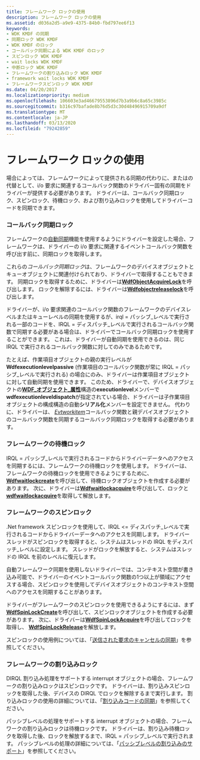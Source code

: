```yaml
---
title: フレームワーク ロックの使用
description: フレームワーク ロックの使用
ms.assetid: d036a2d5-a9e9-4375-84b0-fbd797ee6f13
keywords:
- WDK KMDF の同期
- 同期ロック WDK KMDF
- WDK KMDF のロック
- コールバック同期による WDK KMDF のロック
- スピンロック WDK KMDF
- wait locks WDK KMDF
- 中断ロック WDK KMDF
- フレームワークの割り込みロック WDK KMDF
- framework wait locks WDK KMDF
- フレームワークスピンロック WDK KMDF
ms.date: 04/20/2017
ms.localizationpriority: medium
ms.openlocfilehash: 106603e3ad46679553896d7b3a9b6c8a65c3985c
ms.sourcegitcommit: b316c97bafade8b76d5d3c30d48496915709a9df
ms.translationtype: MT
ms.contentlocale: ja-JP
ms.lasthandoff: 03/13/2020
ms.locfileid: "79242859"
---
```

# <a name="using-framework-locks"></a>フレームワーク ロックの使用


場合によっては、フレームワークによって提供される同期の代わりに、またはの代替として、i/o 要求に関連するコールバック関数のドライバー固有の同期をドライバーが提供する必要があります。 ドライバーは、コールバック同期ロック、スピンロック、待機ロック、および割り込みロックを使用してドライバーコードを同期できます。

### <a name="callback-synchronization-locks"></a>コールバック同期ロック

フレームワークの[自動同期](using-automatic-synchronization.md)機能を使用するようにドライバーを設定した場合、フレームワークは、ドライバーの i/o 要求に関連するイベントコールバック関数を呼び出す前に、同期ロックを取得します。

これらの*コールバック同期ロック*は、フレームワークのデバイスオブジェクトとキューオブジェクトに関連付けられており、ドライバーで取得することもできます。 同期ロックを取得するために、ドライバーは[**WdfObjectAcquireLock**](https://msdn.microsoft.com/library/windows/hardware/ff548721)を呼び出します。 ロックを解除するには、ドライバーは[**Wdfobjectreleaselock**](https://msdn.microsoft.com/library/windows/hardware/ff548765)を呼び出します。

ドライバーが、i/o 要求関連のコールバック関数のフレームワークのデバイスレベルまたはキューレベルの同期を使用するが、irql = パッシブ\_レベルで実行される一部のコードを、IRQL = ディスパッチ\_レベルで実行されるコールバック関数で同期する必要がある場合は、ドライバーでコールバック同期ロックを使用することができます。 これは、ドライバーが自動同期を使用できるのは、同じ IRQL で実行されるコールバック関数に対してのみであるためです。

たとえば、作業項目オブジェクトの親の実行レベルが**Wdfexecutionlevelpassive** (作業項目のコールバック関数が常に IRQL = パッシブ\_レベルで実行される) の場合にのみ、ドライバーは作業項目オブジェクトに対して自動同期を使用できます。 このため、ドライバーで、デバイスオブジェクトの[**WDF\_オブジェクト\_属性**](https://docs.microsoft.com/windows-hardware/drivers/ddi/wdfobject/ns-wdfobject-_wdf_object_attributes)構造の**executionlevel**メンバーで**wdfexecutionleveldispatch**が指定されている場合、ドライバーは子作業項目オブジェクトの構成構造の自動**シリアル化**メンバーを設定できません。 代わりに、ドライバーは、 [*Evtworkitem*](https://docs.microsoft.com/windows-hardware/drivers/ddi/wdfworkitem/nc-wdfworkitem-evt_wdf_workitem)コールバック関数と親デバイスオブジェクトのコールバック関数を同期するコールバック同期ロックを取得する必要があります。

### <a name="framework-wait-locks"></a>フレームワークの待機ロック

IRQL = パッシブ\_レベルで実行されるコードからドライバーデータへのアクセスを同期するには、フレームワークの待機ロックを使用します。 ドライバーは、フレームワークの待機ロックを使用できるようにするために、 [**Wdfwaitlockcreate**](https://docs.microsoft.com/windows-hardware/drivers/ddi/wdfsync/nf-wdfsync-wdfwaitlockcreate)を呼び出して、待機ロックオブジェクトを作成する必要があります。 次に、ドライバーは[**Wdfwaitlockacquire**](https://msdn.microsoft.com/library/windows/hardware/ff551168)を呼び出して、ロックと[**wdfwaitlockacquire**](https://docs.microsoft.com/windows-hardware/drivers/ddi/wdfsync/nf-wdfsync-wdfwaitlockrelease)を取得して解放します。

### <a href="" id="framework-spin-locks"></a>フレームワークのスピンロック

.Net framework スピンロックを使用して、IRQL &lt;= ディスパッチ\_レベルで実行されるコードからドライバーデータへのアクセスを同期します。 ドライバースレッドがスピンロックを取得すると、システムはスレッドの IRQL をディスパッチ\_レベルに設定します。 スレッドがロックを解放すると、システムはスレッドの IRQL を前のレベルに復元します。

自動フレームワーク同期を使用しないドライバーでは、コンテキスト空間が書き込み可能で、ドライバーのイベントコールバック関数の1つ以上が領域にアクセスする場合、スピンロックを使用してデバイスオブジェクトのコンテキスト空間へのアクセスを同期することがあります。

ドライバーがフレームワークのスピンロックを使用できるようにするには、まず[**WdfSpinLockCreate**](https://docs.microsoft.com/windows-hardware/drivers/ddi/wdfsync/nf-wdfsync-wdfspinlockcreate)を呼び出して、スピンロックオブジェクトを作成する必要があります。 次に、ドライバーは[**WdfSpinLockAcquire**](https://docs.microsoft.com/previous-versions/windows/hardware/drivers/ff550040(v=vs.85))を呼び出してロックを取得し、 [**WdfSpinLockRelease**](https://docs.microsoft.com/previous-versions/windows/hardware/drivers/ff550044(v=vs.85))を解放します。

スピンロックの使用例については、「[送信された要求のキャンセルの同期](synchronizing-cancellation-of-sent-requests.md)」を参照してください。

### <a name="framework-interrupt-locks"></a>フレームワークの割り込みロック

DIRQL 割り込み処理をサポートする interrupt オブジェクトの場合、フレームワークの割り込みロックはスピンロックです。 ドライバーは、割り込みスピンロックを取得した後、デバイスの DIRQL でロックを解除するまで実行します。 割り込みロックの使用の詳細については、「[割り込みコードの同期](synchronizing-interrupt-code.md)」を参照してください。

パッシブレベルの処理をサポートする interrupt オブジェクトの場合、フレームワークの割り込みロックは待機ロックです。 ドライバーは、割り込み待機ロックを取得した後、ロックを解放するまで、IRQL = パッシブ\_レベルで実行されます。 パッシブレベルの処理の詳細については、「[パッシブレベルの割り込みのサポート](supporting-passive-level-interrupts.md)」を参照してください。

 

 





